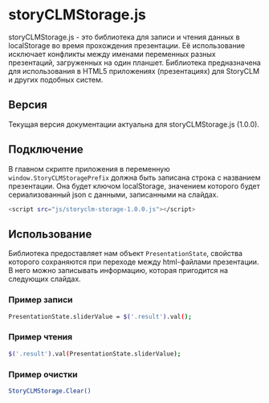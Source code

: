 # storyCLMStorage.js

storyCLMStorage.js - это библиотека для записи и чтения данных в localStorage во время прохождения презентации.
Её использование исключает конфликты между именами переменных разных презентаций, загруженных на один планшет.
Библиотека предназначена для использования в HTML5 приложениях (презентациях) для StoryCLM и других подобных систем.

## Версия
Текущая версия документации актуальна для storyCLMStorage.js (1.0.0).

## Подключение

В главном скрипте приложения в переменную ```window.StoryCLMStoragePrefix``` должна быть записана строка с названием презентации.
Она будет ключом localStorage, значением которого будет сериализованный json с данными, записанными на слайдах. 

```sh
<script src="js/storyclm-storage-1.0.0.js"></script>
```

## Использование

Библиотека предоставляет нам объект ```PresentationState```, свойства которого сохраняются при переходе между html-файлами презентации.
В него можно записывать информацию, которая пригодится на следующих слайдах.

### Пример записи

```sh
PresentationState.sliderValue = $('.result').val();
```

### Пример чтения

```sh
$('.result').val(PresentationState.sliderValue);
```

### Пример очистки

```sh
StoryCLMStorage.Clear()
```